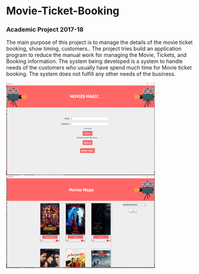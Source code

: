 # Movie-Ticket-Booking
###  Academic Project 2017-18
  The main purpose of this project is to manage the details of the movie ticket booking, show
timing, customers.. The project tries build an application program to reduce the manual work for
managing the Movie, Tickets, and Booking information. The system being developed is a system
to handle needs of the customers who usually have spend much time for Movie ticket booking.
The system does not fulfill any other needs of the business.

<img align="left" width="400" height="250" src="https://github.com/ajinkyagholape1998/Movie-Ticket-Booking/blob/master/Screenshots/Screenshot%20(67).png">
<img align="left" width="400" height="250" src="https://github.com/ajinkyagholape1998/Movie-Ticket-Booking/blob/master/Screenshots/Screenshot%20(68).png">
